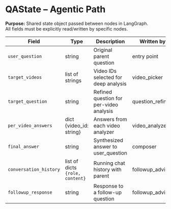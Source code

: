 # QAState – Agentic Path

**Purpose:** Shared state object passed between nodes in LangGraph.  
All fields must be explicitly read/written by specific nodes.

| Field | Type | Description | Written by | Read by |
|-------|------|-------------|------------|---------|
| `user_question` | string | Original parent question | entry point | all |
| `target_videos` | list of strings | Video IDs selected for deep analysis | video_picker | video_analyzers, composer |
| `target_question` | string | Refined question for per-video analysis | question_refiner | video_analyzers |
| `per_video_answers` | dict {video_id: string} | Answers from each video analyzer | video_analyzers | composer |
| `final_answer` | string | Synthesized answer to user_question | composer | followup_advisor |
| `conversation_history` | list of dicts `{role, content}` | Running chat history with parent | followup_advisor | followup_advisor |
| `followup_response` | string | Response to a follow-up question | followup_advisor | output |
